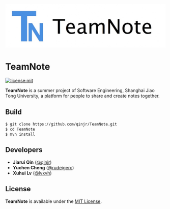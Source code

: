 ![TeamNote](code/web/web/image/header.png)
# TeamNote
[![license:mit](https://img.shields.io/badge/license-mit-blue.svg)](https://opensource.org/licenses/MIT)

**TeamNote** is a summer project of Software Engineering, Shanghai Jiao Tong University, a platform for people to share and create notes together.

## Build
```
$ git clone https://github.com/qinjr/TeamNote.git
$ cd TeamNote
$ mvn install
```

## Developers
- **Jiarui Qin** ([@qinjr](https://github.com/qinjr))
- **Yuchen Cheng** ([@rudeigerc](https://github.com/rudeigerc))
- **Xuhui Lv** ([@lvxvh](https://github.com/lvxvh))

## License
**TeamNote** is available under the [MIT License](LICENSE).
